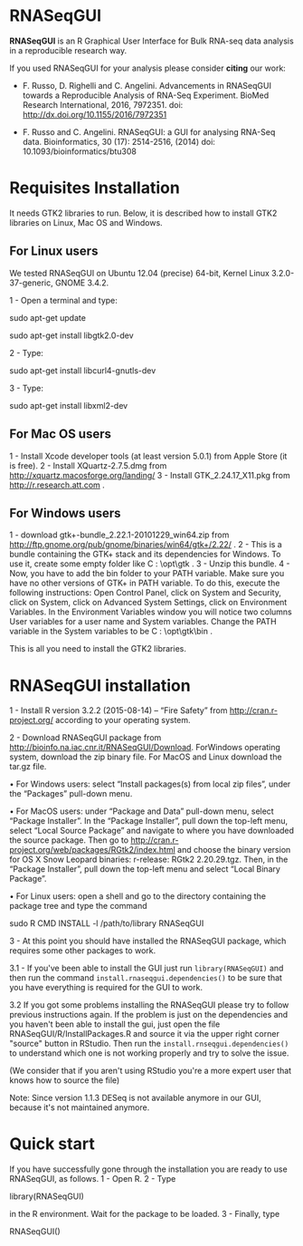 # RNASeqGUI

**RNASeqGUI** is an R Graphical User Interface for Bulk RNA-seq data analysis in a reproducible research way.

If you used RNASeqGUI for your analysis please consider **citing** our work:

- F. Russo, D. Righelli and C. Angelini. Advancements in RNASeqGUI towards a Reproducible Analysis of RNA-Seq Experiment. BioMed Research International, 2016, 7972351. doi: http://dx.doi.org/10.1155/2016/7972351

- F. Russo and C. Angelini. RNASeqGUI: a GUI for analysing RNA-Seq data. Bioinformatics, 30 (17): 2514-2516, (2014) doi: 10.1093/bioinformatics/btu308

# Requisites Installation

It needs GTK2 libraries to run. 
Below, it is described how to install GTK2 libraries on Linux, Mac OS and Windows.

## For Linux users

We tested RNASeqGUI on Ubuntu 12.04 (precise) 64-bit, Kernel Linux 3.2.0-37-generic, GNOME 3.4.2.

1 - Open a terminal and type: 

  sudo apt-get update

  sudo apt-get install libgtk2.0-dev

2 - Type:

  sudo apt-get install libcurl4-gnutls-dev

3 - Type:

  sudo apt-get install libxml2-dev


## For Mac OS users

1 - Install Xcode developer tools (at least version 5.0.1) from Apple Store (it is free).
2 - Install XQuartz-2.7.5.dmg from http://xquartz.macosforge.org/landing/
3 - Install GTK_2.24.17_X11.pkg from http://r.research.att.com .


## For Windows users

1 - download gtk+-bundle_2.22.1-20101229_win64.zip from http://ftp.gnome.org/pub/gnome/binaries/win64/gtk+/2.22/ .
2 - This is a bundle containing the GTK+ stack and its dependencies for Windows. To use it, create some empty folder like C : \opt\gtk .
3 - Unzip this bundle.
4 - Now, you have to add the bin folder to your PATH variable. Make sure you have no
other versions of GTK+ in PATH variable. To do this, execute the following instructions:
Open Control Panel, click on System and Security, click on System, click
on Advanced System Settings, click on Environment Variables. In the
Environment Variables window you will notice two columns User variables
for a user name and System variables. Change the PATH variable in the System
variables to be C : \opt\gtk\bin .

This is all you need to install the GTK2 libraries.


# RNASeqGUI installation

1 - Install R version 3.2.2 (2015-08-14) – “Fire Safety” from http://cran.r-project.org/  according to your operating system.

2 - Download RNASeqGUI package from http://bioinfo.na.iac.cnr.it/RNASeqGUI/Download.
ForWindows operating system, download the zip binary file. For MacOS and
Linux download the tar.gz file.

• For Windows users: select “Install packages(s) from local zip files”,
under the “Packages” pull-down menu.

• For MacOS users: under “Package and Data” pull-down menu, select “Package Installer”.
In the “Package Installer”, pull down the top-left menu, select “Local Source Package” and navigate to where you have downloaded the
source package.
Then go to http://cran.r-project.org/web/packages/RGtk2/index.html and choose the binary version for OS X Snow Leopard binaries: r-release:
RGtk2 2.20.29.tgz. Then, in the “Package Installer”, pull down the top-left menu and select “Local Binary Package”.

• For Linux users: open a shell and go to the directory containing the
package tree and type the command

  sudo R CMD INSTALL -l /path/to/library RNASeqGUI

3 - At this point you should have installed the RNASeqGUI package, which requires some other packages to work.

3.1 - If you've been able to install the GUI just run
`library(RNASeqGUI)` 
and then run the command 
`install.rnaseqgui.dependencies()`
to be sure that you have everything is required for the GUI to work.

3.2 If you got some problems installing the RNASeqGUI please try to follow previous instructions again.
If the problem is just on the dependencies and you haven't been able to install the gui, just open the file 
RNASeqGUI/R/InstallPackages.R and source it via the upper right corner "source" button in RStudio.
Then run the 
`install.rnseqgui.dependencies()` 
to understand which one is not working properly and try to solve the issue.

(We consider that if you aren't using RStudio you're a more expert user that knows how to source the file)

Note: Since version 1.1.3 DESeq is not available anymore in our GUI, because it's not maintained anymore.


# Quick start

If you have successfully gone through the installation you are ready to use RNASeqGUI, as follows.
1 - Open R.
2 - Type

  library(RNASeqGUI)

in the R environment. Wait for the package to be loaded.
3 - Finally, type

  RNASeqGUI()




